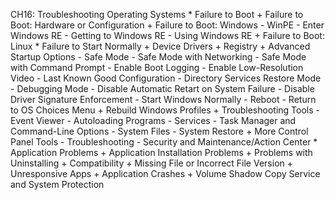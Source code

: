 CH16: Troubleshooting Operating Systems
    * Failure to Boot
        + Failure to Boot: Hardware or Configuration
        + Failure to Boot: Windows
          - WinPE
          - Enter Windows RE
          - Getting to Windows RE
          - Using Windows RE
        + Failure to Boot: Linux
    * Failure to Start Normally
        + Device Drivers
        + Registry
        + Advanced Startup Options
          - Safe Mode
          - Safe Mode with Networking
          - Safe Mode with Command Prompt
          - Enable Boot Logging
          - Enable Low-Resolution Video
          - Last Known Good Configuration
          - Directory Services Restore Mode
          - Debugging Mode
          - Disable Automatic Retart on System Failure
          - Disable Driver Signature Enforcement
          - Start Windows Normally
          - Reboot
          - Return to OS Choices Menu
        + Rebuild Windows Profiles
        + Troubleshooting Tools
          - Event Viewer
          - Autoloading Programs
          - Services
          - Task Manager and Command-Line Options
          - System Files
          - System Restore
        + More Control Panel Tools
          - Troubleshooting
          - Security and Maintenance/Action Center
    * Application Problems
        + Application Installation Problems
        + Problems with Uninstalling
        + Compatibility
        + Missing File or Incorrect File Version
        + Unresponsive Apps
        + Application Crashes
        + Volume Shadow Copy Service and System Protection
        
